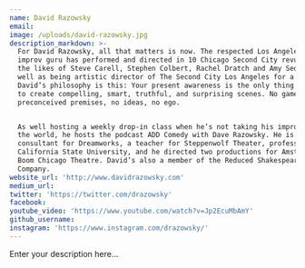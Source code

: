```yaml
---
name: David Razowsky
email:
image: /uploads/david-razowsky.jpg
description_markdown: >-
  For David Razowsky, all that matters is now. The respected Los Angeles-based
  improv guru has performed and directed in 10 Chicago Second City revues with
  the likes of Steve Carell, Stephen Colbert, Rachel Dratch and Amy Sedaris as
  well as being artistic director of The Second City Los Angeles for a decade.
  David’s philosophy is this: Your present awareness is the only thing you need
  to create compelling, smart, truthful, and surprising scenes. No games, no
  preconceived premises, no ideas, no ego.


  As well hosting a weekly drop-in class when he’s not taking his improv around
  the world, he hosts the podcast ADD Comedy with Dave Razowsky. He is a
  consultant for Dreamworks, a teacher for Steppenwolf Theater, professor for
  California State University, and he directed two productions for Amsterdam’s
  Boom Chicago Theatre. David’s also a member of the Reduced Shakespeare
  Company.
website_url: 'http://www.davidrazowsky.com'
medium_url:
twitter: 'https://twitter.com/drazowsky'
facebook:
youtube_video: 'https://www.youtube.com/watch?v=Jp2EcuMbAmY'
github_username:
instagram: 'https://www.instagram.com/drazowsky/'
---
```


Enter your description here...
